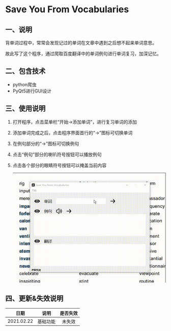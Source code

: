 # Save You From Vocabularies

## 一、说明

背单词过程中，常常会发现记过的单词在文章中遇到之后想不起来单词意思。

故此写了这个程序，通过爬取百度翻译中的单词例句进行单词复习，加深记忆。

## 二、包含技术

- python爬虫
- PyQt5进行GUI设计

## 三、使用说明

1. 打开程序，点击菜单栏“开始->添加单词”，进行复习单词的添加

2. 添加单词完成之后，点击程序界面首行的“->”图标可切换单词

3. 在例句部分的“->”图标可切换例句

4. 点击“例句”部分的喇叭符号按钮可以播放例句

5. 点击各个部分的眼睛符号按钮可以掩盖当前内容

   ![words](https://github.com/12218/Save-You-From-Vocabularies/blob/main/words.gif)

## 四、更新&失效说明

|    日期    |   说明   | 是否失效 |
| :--------: | :------: | :------: |
| 2021.02.22 | 基础功能 |  未失效  |